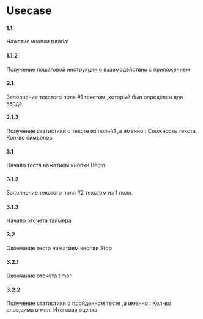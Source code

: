 # Usecase

#### 1.1 
Нажатие кнопки tutorial 
#### 1.1.2
Получение пошаговой инструкции о взаимодействии с приложением
#### 2.1
Заполнение текстого поля #1 текстом ,который был определен для ввода.
#### 2.1.2
Получение статистики о тексте из поля#1 ,а именно : Сложность текста, Кол-во символов
#### 3.1
Начало теста нажатием кнопки Begin
#### 3.1.2
Заполнение текстого поля #2 текстом из 1 поля.
#### 3.1.3 
Начало отсчёта таймера
#### 3.2 
Окончание теста нажатием кнопки Stop
#### 3.2.1
Окончание отсчёта timer
#### 3.2.2 
Получение статистики о пройденном тесте ,а именно : Кол-во слов,симв в мин. Итоговая оценка